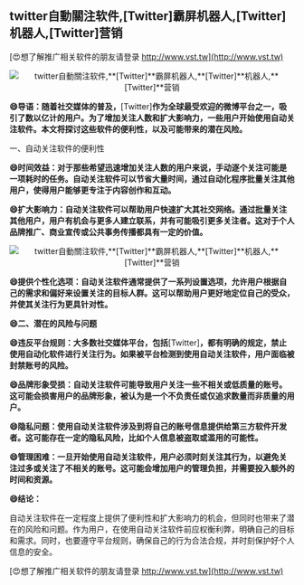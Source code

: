 ## **twitter自動關注软件,**[Twitter]**霸屏机器人,**[Twitter]**机器人,**[Twitter]**营销**

[😍想了解推广相关软件的朋友请登录 http://www.vst.tw](http://www.vst.tw)

 <center><img src="https://vst.tw/MP4/tuiguang/png/5.png" alt="twitter自動關注软件,**[Twitter]**霸屏机器人,**[Twitter]**机器人,**[Twitter]**营销"></center>

**😄导语：随着社交媒体的普及，**[Twitter]**作为全球最受欢迎的微博平台之一，吸引了数以亿计的用户。为了增加关注人数和扩大影响力，一些用户开始使用自动关注软件。本文将探讨这些软件的便利性，以及可能带来的潜在风险。**

一、自动关注软件的便利性

**😄时间效益：对于那些希望迅速增加关注人数的用户来说，手动逐个关注可能是一项耗时的任务。自动关注软件可以节省大量时间，通过自动化程序批量关注其他用户，使得用户能够更专注于内容创作和互动。**

**😄扩大影响力：自动关注软件可以帮助用户快速扩大其社交网络。通过批量关注其他用户，用户有机会与更多人建立联系，并有可能吸引更多关注者。这对于个人品牌推广、商业宣传或公共事务传播都具有一定的价值。**

 <center><img src="https://vst.tw/MP4/tuiguang/png/7.png" alt="twitter自動關注软件,**[Twitter]**霸屏机器人,**[Twitter]**机器人,**[Twitter]**营销"></center>

**😄提供个性化选项：自动关注软件通常提供了一系列设置选项，允许用户根据自己的需求和偏好来设置关注的目标人群。这可以帮助用户更好地定位自己的受众，并使其关注行为更具针对性。**

**😄二、潜在的风险与问题**

**😄违反平台规则：大多数社交媒体平台，包括**[Twitter]**，都有明确的规定，禁止使用自动化软件进行关注行为。如果被平台检测到使用自动关注软件，用户面临被封禁账号的风险。**

**😄品牌形象受损：自动关注软件可能导致用户关注一些不相关或低质量的账号。这可能会损害用户的品牌形象，被认为是一个不负责任或仅追求数量而非质量的用户。**

**😄隐私问题：使用自动关注软件涉及到将自己的账号信息提供给第三方软件开发者。这可能存在一定的隐私风险，比如个人信息被盗取或滥用的可能性。**

**😄管理困难：一旦开始使用自动关注软件，用户必须时刻关注其行为，以避免关注过多或关注了不相关的账号。这可能会增加用户的管理负担，并需要投入额外的时间和资源。**

**😄结论：**

自动关注软件在一定程度上提供了便利性和扩大影响力的机会，但同时也带来了潜在的风险和问题。作为用户，在使用自动关注软件前应权衡利弊，明确自己的目标和需求。同时，也要遵守平台规则，确保自己的行为合法合规，并时刻保护好个人信息的安全。

[😍想了解推广相关软件的朋友请登录 http://www.vst.tw](http://www.vst.tw)




